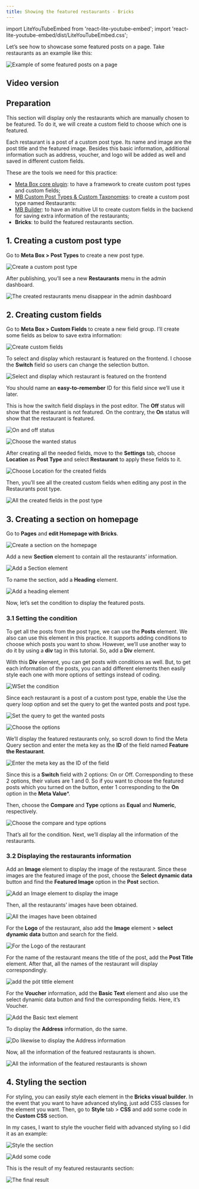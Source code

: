 ```yaml
---
title: Showing the featured restaurants - Bricks
---
```


import LiteYouTubeEmbed from 'react-lite-youtube-embed';
import 'react-lite-youtube-embed/dist/LiteYouTubeEmbed.css';

Let’s see how to showcase some featured posts on a page. Take restaurants as an example like this:

![Example of some featured posts on a page](https://imgur.elightup.com/cn3g8F5.png)

## Video version

<LiteYouTubeEmbed id='pK1_OhNiazM' />

## Preparation

This section will display only the restaurants which are manually chosen to be featured. To do it, we will create a custom field to choose which one is featured.

Each restaurant is a post of a custom post type. Its name and image are the post title and the featured image. Besides this basic information, additional information such as address, voucher, and logo will be added as well and saved in different custom fields.

These are the tools we need for this practice:

* [Meta Box core plugin](https://metabox.io/): to have a framework to create custom post types and custom fields;
* [MB Custom Post Types & Custom Taxonomies](https://metabox.io/plugins/custom-post-type/): to create a custom post type named Restaurants:
* [MB Builder](https://metabox.io/plugins/meta-box-builder/): to have an intuitive UI to create custom fields in the backend for saving extra information of the restaurants;
* **Bricks**: to build the featured restaurants section.

## 1. Creating a custom post type

Go to **Meta Box > Post Types** to create a new post type.

![Create a custom post type](https://imgur.elightup.com/DfSCcR4.png)

After publishing, you’ll see a new **Restaurants** menu in the admin dashboard.

![The created restaurants menu disappear in the admin dashboard](https://imgur.elightup.com/ZNP5DlY.png)

## 2. Creating custom fields

Go to **Meta Box > Custom Fields** to create a new field group. I’ll create some fields as below to save extra information:

![Create custom fields](https://imgur.elightup.com/Es8KGeR.png)

To select and display which restaurant is featured on the frontend. I choose the **Switch** field so users can change the selection button.

![Select and display which restaurant is featured on the frontend](https://imgur.elightup.com/BZ5qdEB.png)

You should name an **easy-to-remember** ID for this field since we’ll use it later.

This is how the switch field displays in the post editor. The **Off** status will show that the restaurant is not featured. On the contrary, the **On** status will show that the restaurant is featured.

![On and off status](https://imgur.elightup.com/WxXYW42.png)

![Choose the wanted status](https://imgur.elightup.com/TalYx8T.png)

After creating all the needed fields, move to the **Settings** tab, choose **Location** as **Post Type** and select **Restaurant** to apply these fields to it.

![Choose Location for the created fields](https://imgur.elightup.com/0dVVHBf.png)

Then, you’ll see all the created custom fields when editing any post in the Restaurants post type.

![All the created fields in the post type](https://imgur.elightup.com/YzeWin3.png)

## 3. Creating a section on homepage

Go to **Pages** and **edit Homepage with Bricks**.

![Create a section on the homepage](https://imgur.elightup.com/9F1MCJl.png)

Add a new **Section** element to contain all the restaurants’ information.

![Add a Section element](https://imgur.elightup.com/TPVyidZ.png)

To name the section, add a **Heading** element.

![Add a heading element](https://imgur.elightup.com/cOEIw5O.png)

Now, let’s set the condition to display the featured posts.

### 3.1 Setting the condition

To get all the posts from the post type, we can use the **Posts** element. We also can use this element in this practice. It supports adding conditions to choose which posts you want to show.  However, we’ll use another way to do it by using a **div** tag in this tutorial. So, add a **Div** element.

With this **Div** element, you can get posts with conditions as well. But, to get each information of the posts, you can add different elements then easily style each one with more options of settings instead of coding.

![WSet the condition](https://imgur.elightup.com/MzbJKRX.png)

Since each restaurant is a post of a custom post type, enable the Use the query loop option and set the query to get the wanted posts and post type.

![Set the query to get the wanted posts](https://imgur.elightup.com/G8Ut4Lj.png)

![Choose the options](https://imgur.elightup.com/ystt3kG.png)

We’ll display the featured restaurants only, so scroll down to find the Meta Query section and enter the meta key as the **ID** of the field named **Feature the Restaurant**.

![Enter the meta key as the ID of the field](https://imgur.elightup.com/6QRjuam.png)

Since this is a **Switch** field with 2 options: On or Off. Corresponding to these 2 options, their values are 1 and 0. So if you want to choose the featured posts which you turned on the button, enter 1 corresponding to the **On** option in the **Meta Value***.

Then, choose the **Compare** and **Type** options as **Equal** and **Numeric**, respectively.

![Choose the compare and type options](https://imgur.elightup.com/RMcubig.png)

That’s all for the condition. Next, we’ll display all the information of the restaurants.

### 3.2 Displaying the restaurants information

Add an **Image** element to display the image of the restaurant. Since these images are the featured image of the post, choose the **Select dynamic data** button and find the **Featured Image** option in the **Post** section.

![Add an Image element to display the image](https://imgur.elightup.com/sFQjIs0.png)

Then, all the restaurants’ images have been obtained.

![All the images have been obtained](https://imgur.elightup.com/uX64KhP.png)

For the **Logo** of the restaurant, also add the **Image** element > **select dynamic data** button and search for the field.

![For the Logo of the restaurant](https://imgur.elightup.com/SsMRV52.png)

For the name of the restaurant means the title of the post, add the **Post Title** element. After that, all the names of the restaurant will display correspondingly.

![add the pót tittle element](https://imgur.elightup.com/XZdvxHa.png)

For the **Voucher** information, add the **Basic Text** element and also use the select dynamic data button and find the corresponding fields. Here, it’s Voucher.

![Add the Basic text element](https://imgur.elightup.com/ugU6c4E.png)

To display the **Address** information, do the same.

![Do likewise to display the Address information](https://imgur.elightup.com/RV7RhLu.png)

Now, all the information of the featured restaurants is shown.

![All the information of the featured restaurants is shown](https://imgur.elightup.com/JDmpTch.png)

## 4. Styling the section

For styling, you can easily style each element in the **Bricks visual builder**. In the event that you want to have advanced styling, just add CSS classes for the element you want. Then, go to **Style** tab > **CSS** and add some code in the **Custom CSS** section.

In my cases, I want to style the voucher field with advanced styling so I did it as an example:

![Style the section](https://imgur.elightup.com/oce2lSB.png)

![Add some code](https://imgur.elightup.com/wCui5cP.png)

This is the result of my featured restaurants section:

![The final result](https://imgur.elightup.com/cn3g8F5.png)
